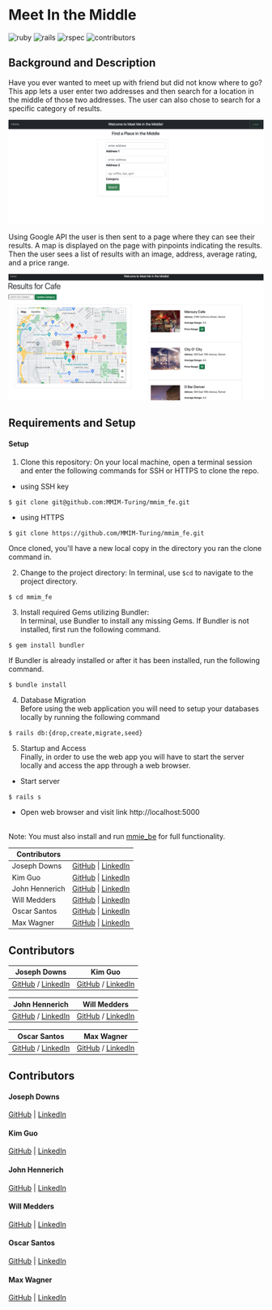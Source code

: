 # Meet In the Middle

![ruby](https://img.shields.io/badge/Ruby-2.7.4-red)
![rails](https://img.shields.io/badge/Rails-5.2.8-red)
![rspec](https://img.shields.io/badge/RSpec-3.11.0-green)
![contributors](https://img.shields.io/badge/Contributors-6-yellow)


## Background and Description

Have you ever wanted to meet up with friend but did not know where to go? This app lets a user enter two addresses and then search for a location in the middle of those two addresses. The user can also chose to search for a specific category of results.

![landing_page](../img/landing_page.png)

Using Google API the user is then sent to a page where they can see their results. A map is displayed on the page with pinpoints indicating the results. Then the user sees a list of results with an image, address, average rating, and a price range.

![results](../img/results.png)

## Requirements and Setup

#### Setup
1. Clone this repository: On your local machine, open a terminal session and enter the following commands for SSH or HTTPS to clone the repo.

- using SSH key <br>
```shell
$ git clone git@github.com:MMIM-Turing/mmim_fe.git
```

- using HTTPS <br>
```shell
$ git clone https://github.com/MMIM-Turing/mmim_fe.git
```

Once cloned, you'll have a new local copy in the directory you ran the clone command in.

2. Change to the project directory: In terminal, use `$cd` to navigate to the project directory.

```shell
$ cd mmim_fe
```

3. Install required Gems utilizing Bundler: <br>
In terminal, use Bundler to install any missing Gems. If Bundler is not installed, first run the following command.

```shell
$ gem install bundler
```

If Bundler is already installed or after it has been installed, run the following command.

```shell
$ bundle install
```

4. Database Migration<br>
Before using the web application you will need to setup your databases locally by running the following command

```shell
$ rails db:{drop,create,migrate,seed}
```


5. Startup and Access<br>
Finally, in order to use the web app you will have to start the server locally and access the app through a web browser.
- Start server

```shell
$ rails s
```

- Open web browser and visit link
    http://localhost:5000 <br><br>

Note: You must also install and run [mmie_be](https://github.com/MMIM-Turing/mmim_be.git) for full functionality.

| Contributors | |
| --- | --- |
| Joseph Downs | [GitHub](https://github.com/josephdowns) &#124; [LinkedIn](https://www.linkedin.com/in/josdowns/) |
| Kim Guo | [GitHub](https://github.com/kg-byte) &#124; [LinkedIn](https://www.linkedin.com/in/kim-guo-5331b4158/) |
| John Hennerich |[GitHub](https://github.com/jhennerich) &#124; [LinkedIn](https://www.linkedin.com/in/john-hennerich/) |
| Will Medders | [GitHub](https://github.com/wmedders21) &#124; [LinkedIn](https://www.linkedin.com/in/will-medders-781a80232/) |
| Oscar Santos | [GitHub](https://github.com/Oscar-Santos) &#124; [LinkedIn](https://www.linkedin.com/in/oscar-santos-perez/) |
|Max Wagner | [GitHub](https://github.com/MWagner3) &#124; [LinkedIn](https://www.linkedin.com/in/maximilian-wagner3350/)|




## Contributors

| Joseph Downs | Kim Guo |
| --- | --- |
| [GitHub](https://github.com/josephdowns) / [LinkedIn](https://www.linkedin.com/in/josdowns/) | [GitHub](https://github.com/kg-byte) / [LinkedIn](https://www.linkedin.com/in/kim-guo-5331b4158/) |

| John Hennerich | Will Medders |
| --- | --- |
| [GitHub](https://github.com/jhennerich) / [LinkedIn](https://www.linkedin.com/in/john-hennerich/) | [GitHub](https://github.com/wmedders21) / [LinkedIn](https://www.linkedin.com/in/will-medders-781a80232/) |

| Oscar Santos | Max Wagner |
| --- | --- |
| [GitHub](https://github.com/Oscar-Santos) / [LinkedIn](https://www.linkedin.com/in/oscar-santos-perez/)| [GitHub](https://github.com/MWagner3) / [LinkedIn](https://www.linkedin.com/in/maximilian-wagner3350/)

## Contributors

#### Joseph Downs
[GitHub](https://github.com/josephdowns) | [LinkedIn](https://www.linkedin.com/in/josdowns/)

#### Kim Guo
[GitHub](https://github.com/kg-byte) | [LinkedIn](https://www.linkedin.com/in/kim-guo-5331b4158/)

#### John Hennerich
[GitHub](https://github.com/jhennerich) | [LinkedIn](https://www.linkedin.com/in/john-hennerich/)

#### Will Medders
[GitHub](https://github.com/wmedders21) | [LinkedIn](https://www.linkedin.com/in/will-medders-781a80232/)

#### Oscar Santos
[GitHub](https://github.com/Oscar-Santos) | [LinkedIn](https://www.linkedin.com/in/oscar-santos-perez/)

#### Max Wagner
[GitHub](https://github.com/MWagner3) | [LinkedIn](https://www.linkedin.com/in/maximilian-wagner3350/)
